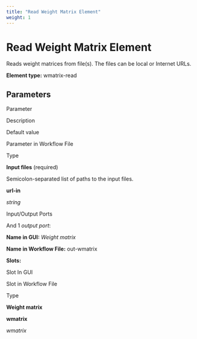 ```yaml
---
title: "Read Weight Matrix Element"
weight: 1
---
```



# Read Weight Matrix Element

Reads weight matrices from file(s). The files can be local or Internet URLs.

**Element type:** wmatrix-read

Parameters
----------

Parameter

Description

Default value

Parameter in Workflow File

Type

**Input files** (required)

Semicolon-separated list of paths to the input files.



**url-in**

_string_

Input/Output Ports

And 1 _output port_:

**Name in GUI:** _Weight matrix_

**Name in Workflow File:** out-wmatrix

**Slots:**

Slot In GUI

Slot in Workflow File

Type

**Weight matrix**

**wmatrix**

_wmatrix_
